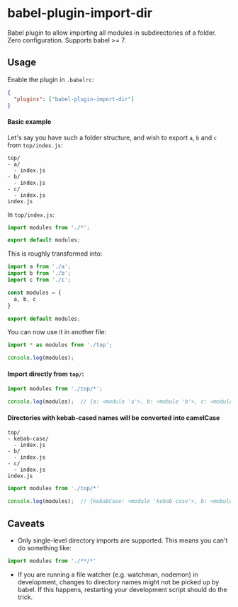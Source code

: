 # babel-plugin-import-dir

Babel plugin to allow importing all modules in subdirectories of a folder. Zero configuration. Supports babel >= 7.


## Usage

Enable the plugin in `.babelrc`:
```json
{
  "plugins": ["babel-plugin-import-dir"]
}
```

#### Basic example
Let's say you have such a folder structure, and wish to export `a`, `b` and `c` from `top/index.js`:
```
top/
- a/
  - index.js
- b/
  - index.js
- c/
  - index.js
index.js
```

In `top/index.js`:
```js
import modules from './*';

export default modules;
```

This is roughly transformed into:
```js
import a from './a';
import b from './b';
import c from './c';

const modules = {
  a, b, c
}

export default modules;
```

You can now use it in another file:
```js
import * as modules from './top';

console.log(modules);
```

#### Import directly from `top/`:
```js
import modules from './top/*';

console.log(modules);  // {a: <module 'a'>, b: <mobule 'b'>, c: <module 'c'>}
```


#### Directories with kebab-cased names will be converted into camelCase
```
top/
- kebab-case/
  - index.js
- b/
  - index.js
- c/
  - index.js
index.js
```
```js
import modules from './top/*'

console.log(modules);  // {kebabCase: <module 'kebab-case'>, b: <mobule 'b'>, c: <module 'c'>}
```

## Caveats

- Only single-level directory imports are supported.
This means you can't do something like:

```js
import modules from './**/*'
```

- If you are running a file watcher (e.g. watchman, nodemon) in development, changes to directory names might not be picked up by babel. If this happens, restarting your development script should do the trick.